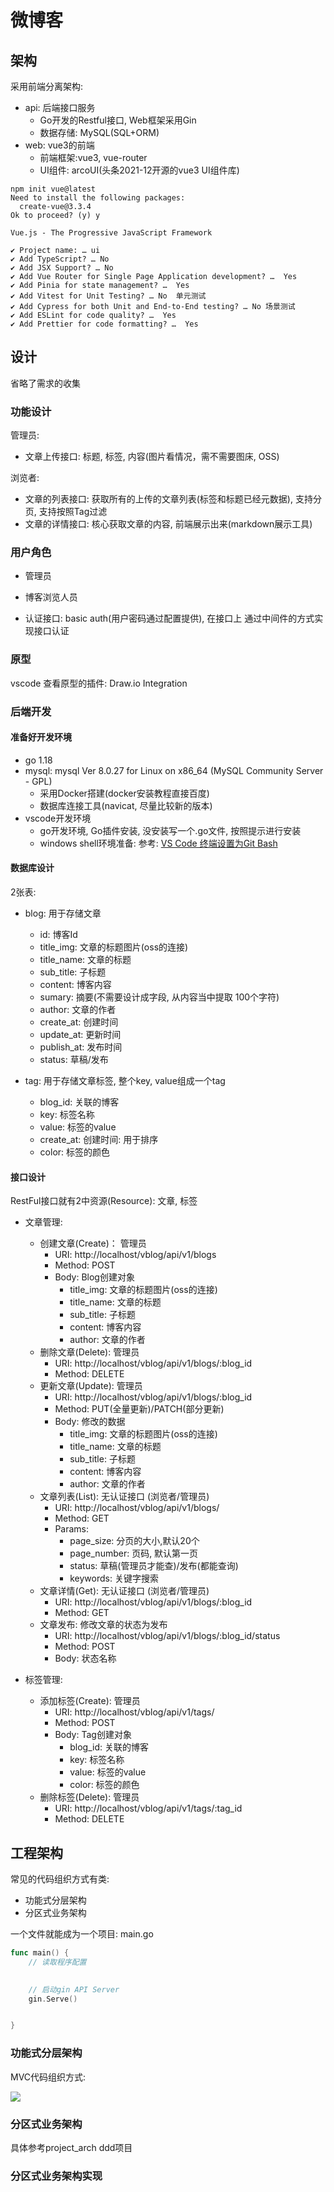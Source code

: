 # 微博客

## 架构
采用前端分离架构:
+ api:  后端接口服务
    + Go开发的Restful接口, Web框架采用Gin
    + 数据存储: MySQL(SQL+ORM)
+ web:  vue3的前端
    + 前端框架:vue3, vue-router
    + UI组件: arcoUI(头条2021-12开源的vue3 UI组件库)

```TEXT
npm init vue@latest
Need to install the following packages:
  create-vue@3.3.4
Ok to proceed? (y) y

Vue.js - The Progressive JavaScript Framework

✔ Project name: … ui
✔ Add TypeScript? … No 
✔ Add JSX Support? … No 
✔ Add Vue Router for Single Page Application development? …  Yes
✔ Add Pinia for state management? …  Yes
✔ Add Vitest for Unit Testing? … No  单元测试
✔ Add Cypress for both Unit and End-to-End testing? … No 场景测试
✔ Add ESLint for code quality? …  Yes
✔ Add Prettier for code formatting? …  Yes
```


## 设计

省略了需求的收集

### 功能设计

管理员:
+ 文章上传接口: 标题, 标签, 内容(图片看情况，需不需要图床, OSS)

浏览者:
+ 文章的列表接口: 获取所有的上传的文章列表(标签和标题已经元数据), 支持分页, 支持按照Tag过滤
+ 文章的详情接口: 核心获取文章的内容, 前端展示出来(markdown展示工具)

### 用户角色

+ 管理员
+ 博客浏览人员

+ 认证接口: basic auth(用户密码通过配置提供), 在接口上 通过中间件的方式实现接口认证


### 原型

vscode 查看原型的插件: Draw.io Integration


### 后端开发


#### 准备好开发环境

+ go 1.18
+ mysql: mysql  Ver 8.0.27 for Linux on x86_64 (MySQL Community Server - GPL)
    + 采用Docker搭建(docker安装教程直接百度)
    + 数据库连接工具(navicat, 尽量比较新的版本)
+ vscode开发环境
    + go开发环境, Go插件安装, 没安装写一个.go文件, 按照提示进行安装
    + windows shell环境准备: 参考: [VS Code 终端设置为Git Bash](https://www.cnblogs.com/remixnameless/p/14826532.html?tdsourcetag=s_pcqq_aiomsg)

#### 数据库设计

2张表:
+ blog: 用于存储文章
    + id: 博客Id
    + title_img: 文章的标题图片(oss的连接)
    + title_name: 文章的标题
    + sub_title: 子标题
    + content: 博客内容
    + sumary: 摘要(不需要设计成字段, 从内容当中提取 100个字符)
    + author: 文章的作者
    + create_at: 创建时间
    + update_at: 更新时间
    + publish_at: 发布时间
    + status:  草稿/发布

+ tag: 用于存储文章标签, 整个key, value组成一个tag
    + blog_id: 关联的博客
    + key: 标签名称
    + value: 标签的value
    + create_at: 创建时间: 用于排序
    + color: 标签的颜色

#### 接口设计

RestFul接口就有2中资源(Resource): 文章, 标签

+ 文章管理:
    + 创建文章(Create)： 管理员
        + URI:  http://localhost/vblog/api/v1/blogs
        + Method: POST
        + Body: Blog创建对象
            + title_img: 文章的标题图片(oss的连接)
            + title_name: 文章的标题
            + sub_title: 子标题
            + content: 博客内容
            + author: 文章的作者
    + 删除文章(Delete): 管理员
        + URI:  http://localhost/vblog/api/v1/blogs/:blog_id
        + Method: DELETE
    + 更新文章(Update): 管理员
        + URI:  http://localhost/vblog/api/v1/blogs/:blog_id
        + Method: PUT(全量更新)/PATCH(部分更新)
        + Body: 修改的数据
            + title_img: 文章的标题图片(oss的连接)
            + title_name: 文章的标题
            + sub_title: 子标题
            + content: 博客内容
            + author: 文章的作者
    + 文章列表(List): 无认证接口 (浏览者/管理员)
        + URI:  http://localhost/vblog/api/v1/blogs/
        + Method: GET
        + Params:
            + page_size: 分页的大小,默认20个
            + page_number: 页码, 默认第一页
            + status: 草稿(管理员才能查)/发布(都能查询)
            + keywords: 关键字搜索
    + 文章详情(Get): 无认证接口 (浏览者/管理员)
        + URI:  http://localhost/vblog/api/v1/blogs/:blog_id
        + Method: GET
    + 文章发布: 修改文章的状态为发布
        + URI:  http://localhost/vblog/api/v1/blogs/:blog_id/status
        + Method: POST
        + Body: 状态名称

+ 标签管理:
    + 添加标签(Create): 管理员
        + URI:  http://localhost/vblog/api/v1/tags/
        + Method: POST
        + Body: Tag创建对象
            + blog_id: 关联的博客
            + key: 标签名称
            + value: 标签的value
            + color: 标签的颜色
    + 删除标签(Delete): 管理员
        + URI:  http://localhost/vblog/api/v1/tags/:tag_id
        + Method: DELETE

## 工程架构

常见的代码组织方式有类:
+ 功能式分层架构
+ 分区式业务架构

一个文件就能成为一个项目: main.go
```go
func main() {
    // 读取程序配置
    

    // 启动gin API Server
    gin.Serve()


}
```

### 功能式分层架构

MVC代码组织方式:

![](./docs/images/mvc.jpeg)


### 分区式业务架构

具体参考project_arch ddd项目


### 分区式业务架构实现


